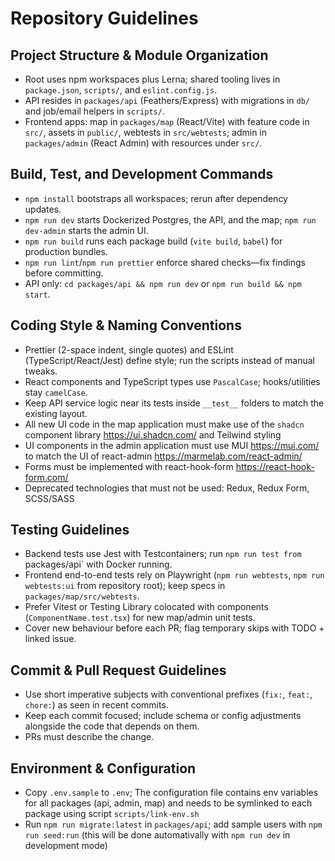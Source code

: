 # Repository Guidelines

## Project Structure & Module Organization

- Root uses npm workspaces plus Lerna; shared tooling lives in `package.json`, `scripts/`, and `eslint.config.js`.
- API resides in `packages/api` (Feathers/Express) with migrations in `db/` and job/email helpers in `scripts/`.
- Frontend apps: map in `packages/map` (React/Vite) with feature code in `src/`, assets in `public/`, webtests in `src/webtests`; admin in `packages/admin` (React Admin) with resources under `src/`.

## Build, Test, and Development Commands

- `npm install` bootstraps all workspaces; rerun after dependency updates.
- `npm run dev` starts Dockerized Postgres, the API, and the map; `npm run dev-admin` starts the admin UI.
- `npm run build` runs each package build (`vite build`, `babel`) for production bundles.
- `npm run lint`/`npm run prettier` enforce shared checks—fix findings before committing.
- API only: `cd packages/api && npm run dev` or `npm run build && npm start`.

## Coding Style & Naming Conventions

- Prettier (2-space indent, single quotes) and ESLint (TypeScript/React/Jest) define style; run the scripts instead of manual tweaks.
- React components and TypeScript types use `PascalCase`; hooks/utilities stay `camelCase`.
- Keep API service logic near its tests inside `__test__` folders to match the existing layout.
- All new UI code in the map application must make use of the `shadcn` component library https://ui.shadcn.com/ and Teilwind styling
- UI components in the admin application must use MUI https://mui.com/ to match the UI of react-admin https://marmelab.com/react-admin/
- Forms must be implemented with react-hook-form https://react-hook-form.com/
- Deprecated technologies that must not be used: Redux, Redux Form, SCSS/SASS

## Testing Guidelines

- Backend tests use Jest with Testcontainers; run `npm run test from `packages/api` with Docker running.
- Frontend end-to-end tests rely on Playwright (`npm run webtests`, `npm run webtests:ui` from repository root); keep specs in `packages/map/src/webtests`.
- Prefer Vitest or Testing Library colocated with components (`ComponentName.test.tsx`) for new map/admin unit tests.
- Cover new behaviour before each PR; flag temporary skips with TODO + linked issue.

## Commit & Pull Request Guidelines

- Use short imperative subjects with conventional prefixes (`fix:`, `feat:`, `chore:`) as seen in recent commits.
- Keep each commit focused; include schema or config adjustments alongside the code that depends on them.
- PRs must describe the change.

## Environment & Configuration

- Copy `.env.sample` to `.env`; The configuration file contains env variables for all packages (api, admin, map) and needs to be symlinked to each package
  using script `scripts/link-env.sh`
- Run `npm run migrate:latest` in `packages/api`; add sample users with `npm run seed:run` (this will be done automativally with `npm run dev` in development mode)
